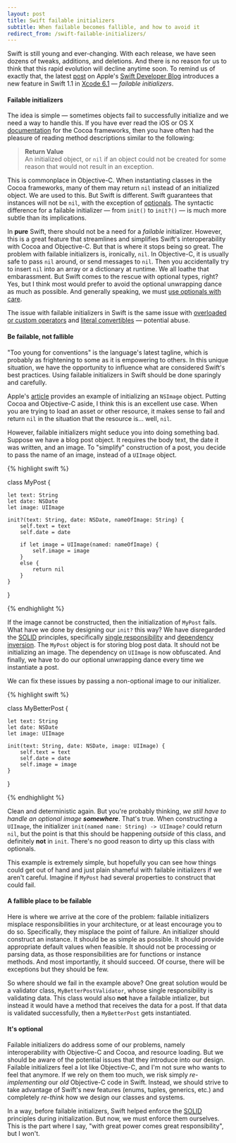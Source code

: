 ```yaml
---
layout: post
title: Swift failable initializers
subtitle: When failable becomes fallible, and how to avoid it
redirect_from: /swift-failable-initializers/
---
```


Swift is still young and ever-changing. With each release, we have seen dozens of tweaks, additions, and deletions. And there is no reason for us to think that this rapid evolution will decline anytime soon. To remind us of exactly that, the latest [post](https://developer.apple.com/swift/blog/?id=17) on Apple's [Swift Developer Blog](https://developer.apple.com/swift/) introduces a new feature in Swift 1.1 in [Xcode 6.1](https://developer.apple.com/xcode/downloads/) &mdash; *failable initializers*.

<!--excerpt-->

#### Failable initializers

The idea is simple &mdash; sometimes objects fail to successfully initialize and we need a way to handle this. If you have ever read the iOS or OS X [documentation](https://developer.apple.com/library/mac/documentation/Cocoa/Reference/Foundation/Classes/NSObject_Class/index.html#//apple_ref/occ/instm/NSObject/init) for the Cocoa frameworks, then you have often had the pleasure of reading method descriptions similar to the following:

>**Return Value** <br />
>An initialized object, or `nil` if an object could not be created for some reason that would not result in an exception.

This is commonplace in Objective-C. When instantiating classes in the Cocoa frameworks, many of them may return `nil` instead of an initialized object. We are used to this. But Swift is different. Swift guarantees that instances will not be `nil`, with the exception of [optionals](https://developer.apple.com/library/mac/documentation/Swift/Conceptual/Swift_Programming_Language/TheBasics.html#//apple_ref/doc/uid/TP40014097-CH5-XID_467). The syntactic difference for a failable initializer &mdash; from `init()` to `init?()` &mdash; is much more subtle than its implications.

In **pure** Swift, there should not be a need for a *failable* initializer. However, this is a great feature that streamlines and simplifies Swift's interoperability with Cocoa and Objective-C. But that is where it stops being so great. The problem with failable initializers is, ironically, `nil`. In Objective-C, it is usually safe to pass `nil` around, or send messages to `nil`. Then you accidentally try to insert `nil` into an array or a dictionary at runtime. We all loathe that embarassment. But Swift comes to the rescue with optional types, right? Yes, but I think most would prefer to avoid the optional unwrapping dance as much as possible. And generally speaking, we must [use optionals with care](http://owensd.io/2014/10/18/optionals-beware.html).

The issue with failable initializers in Swift is the same issue with [overloaded or custom operators](http://nshipster.com/swift-operators/) and [literal convertibles](http://nshipster.com/swift-literal-convertible/) &mdash; potential abuse.

#### Be failable, not fallible

"Too young for conventions" is the language's latest tagline, which is probably as frightening to some as it is empowering to others. In this unique situation, we have the opportunity to influence what are considered Swift's best practices. Using failable initializers in Swift should be done sparingly and carefully.

Apple's [article](https://developer.apple.com/swift/blog/?id=17) provides an example of initializing an `NSImage` object. Putting Cocoa and Objective-C aside, I think this is an excellent use case. When you are trying to load an asset or other resource, it makes sense to fail and return `nil` in the situation that the resource is... well, `nil`.

However, failable initializers might seduce you into doing something bad. Suppose we have a blog post object. It requires the body text, the date it was written, and an image. To "simplify" construction of a post, you decide to pass the name of an image, instead of a `UIImage` object.

{% highlight swift %}

class MyPost {

    let text: String
    let date: NSDate
    let image: UIImage

    init?(text: String, date: NSDate, nameOfImage: String) {
        self.text = text
        self.date = date

        if let image = UIImage(named: nameOfImage) {
            self.image = image
        }
        else {
            return nil
        }
    }
}

{% endhighlight %}

If the image cannot be constructed, then the initialization of `MyPost` fails. What have we done by designing our `init?` this way? We have disregarded the [SOLID](http://en.wikipedia.org/wiki/SOLID_(object-oriented_design)) principles, specifically [single responsibility](http://en.wikipedia.org/wiki/Single_responsibility_principle) and [dependency inversion](http://en.wikipedia.org/wiki/Dependency_inversion_principle). The `MyPost` object is for storing blog post data. It should not be initializing an image. The dependency on `UIImage` is now obfuscated. And finally, we have to do our optional unwrapping dance every time we instantiate a post.

We can fix these issues by passing a non-optional image to our initializer.

{% highlight swift %}

class MyBetterPost {

    let text: String
    let date: NSDate
    let image: UIImage

    init(text: String, date: NSDate, image: UIImage) {
        self.text = text
        self.date = date
        self.image = image
    }
}

{% endhighlight %}

Clean and deterministic again. But you're probably thinking, *we still have to handle an optional image __somewhere__*. That's true. When constructing a `UIImage`, the initializer `init(named name: String) -> UIImage?` could return `nil`, but the point is that this should be happening *outside* of this class, and definitely **not** in `init`. There's no good reason to dirty up this class with optionals.

This example is extremely simple, but hopefully you can see how things could get out of hand and just plain shameful with failable initializers if we aren't careful. Imagine if `MyPost` had several properties to construct that could fail.

#### A fallible place to be failable

Here is where we arrive at the core of the problem: failable initializers misplace responsibilities in your architecture, or at least encourage you to do so. Specifically, they misplace the point of failure. An initializer should construct an instance. It should be as simple as possible. It should provide appropriate default values when feasible. It should not be processing or parsing data, as those responsibilities are for functions or instance methods. And most importantly, it should succeed. Of course, there will be exceptions but they should be few.

So where should we fail in the example above? One great solution would be a validator class, `MyBetterPostValidator`, whose single responsibility is validating data. This class would also **not** have a failable intializer, but instead it would have a method that receives the data for a post. If that data is validated successfully, then a `MyBetterPost` gets instantiated.

#### It's optional

Failable initializers do address some of our problems, namely interoperability with Objective-C and Cocoa, and resource loading. But we should be aware of the potential issues that they introduce into our design. Failable initializers feel a lot like Objective-C, and I'm not sure who wants to feel that anymore. If we rely on them too much, we risk simply *re-implementing* our *old* Objective-C code in Swift. Instead, we should strive to take advantage of Swift's new features (enums, tuples, generics, etc.) and completely *re-think* how we design our classes and systems.

In a way, before failable initializers, Swift helped enforce the [SOLID](http://en.wikipedia.org/wiki/SOLID_(object-oriented_design)) principles during initialization. But now, we must enforce them ourselves. This is the part where I say, "with great power comes great responsibility", but I won't.
